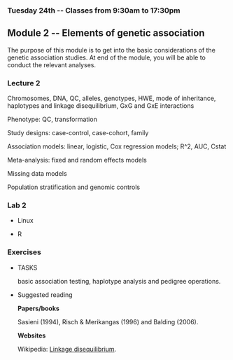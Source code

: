 ### Tuesday 24th -- Classes from 9:30am to 17:30pm

## Module 2 -- Elements of genetic association

The purpose of this module is to get into the basic considerations of the genetic association studies. At end of the module, you will be able to conduct the relevant analyses.

### Lecture 2

Chromosomes, DNA, QC, alleles, genotypes, HWE, mode of inheritance, haplotypes and linkage disequilibrium, GxG and GxE interactions

Phenotype: QC, transformation

Study designs: case-control, case-cohort, family

Association models: linear, logistic, Cox regression models; R^2, AUC, Cstat

Meta-analysis: fixed and random effects models

Missing data models

Population stratification and genomic controls

### Lab 2

* Linux

* R

### Exercises

* TASKS

   basic association testing, haplotype analysis and pedigree operations.

* Suggested reading

   **Papers/books**

   Sasieni (1994), Risch & Merikangas (1996) and Balding (2006).

   **Websites**

   Wikipedia: [Linkage disequilibrium](https://en.wikipedia.org/wiki/Linkage_disequilibrium).
